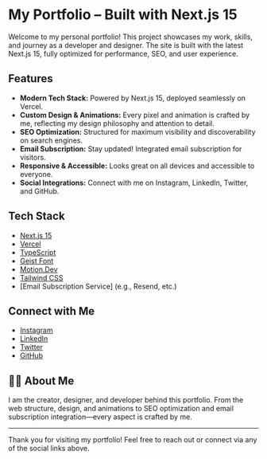 # My Portfolio – Built with Next.js 15

Welcome to my personal portfolio! This project showcases my work, skills, and journey as a developer and designer. The site is built with the latest Next.js 15, fully optimized for performance, SEO, and user experience.

## Features

- **Modern Tech Stack:** Powered by Next.js 15, deployed seamlessly on Vercel.
- **Custom Design & Animations:** Every pixel and animation is crafted by me, reflecting my design philosophy and attention to detail.
- **SEO Optimization:** Structured for maximum visibility and discoverability on search engines.
- **Email Subscription:** Stay updated! Integrated email subscription for visitors.
- **Responsive & Accessible:** Looks great on all devices and accessible to everyone.
- **Social Integrations:** Connect with me on Instagram, LinkedIn, Twitter, and GitHub.

## Tech Stack

- [Next.js 15](https://nextjs.org/)
- [Vercel](https://vercel.com/)
- [TypeScript](https://www.typescriptlang.org/)
- [Geist Font](https://vercel.com/font)
- [Motion.Dev](https://motion.dev/)
- [Tailwind CSS](https://motion.dev/)
- [Email Subscription Service] (e.g., Resend, etc.)

## Connect with Me

- [Instagram](https://instagram.com/yovizn)
- [LinkedIn](https://linkedin.com/in/yovi-zulkarnaen-793707229)
- [Twitter](https://x.com/yovizn_)
- [GitHub](https://github.com/yovizn)

## 🧑‍💻 About Me

I am the creator, designer, and developer behind this portfolio. From the web structure, design, and animations to SEO optimization and email subscription integration—every aspect is crafted by me.

---

Thank you for visiting my portfolio! Feel free to reach out or connect via any of the social links above.
